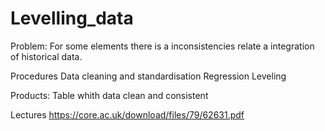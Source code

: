# Levelling_data
Problem:
For some elements there is a inconsistencies relate a integration of historical data.

Procedures
Data cleaning and standardisation
Regression Leveling

Products:
Table whith data clean and consistent

Lectures
https://core.ac.uk/download/files/79/62631.pdf
